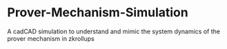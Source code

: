 # Prover-Mechanism-Simulation
A cadCAD simulation to understand and mimic the system dynamics of the prover mechanism in zkrollups
